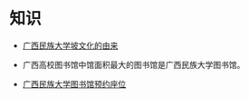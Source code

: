 # 知识

- [广西民族大学坡文化的由来](https://q.yiban.cn/app/index/appid/1511235)

- 广西高校图书馆中馆面积最大的图书馆是广西民族大学图书馆。

- [广西民族大学图书馆预约座位](https://library.gxmzu.edu.cn/info/1010/18423.htm)